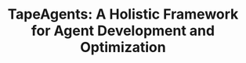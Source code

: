 ---
title: "TapeAgents: A Holistic Framework for Agent Development and Optimization"
authors: "Bahdanau D., Gontier N., Huang G., Kamalloo E., Pardinas R., Piché A., Scholak T., Shliazhko O., Tremblay J. P., Ghanem K., et al."
journal: "ServiceNow Research"
year: 2024
link: "https://www.servicenow.com/research/TapeAgentsFramework.pdf"
layout: publication
permalink: /publications/2024_tapeagents_framework/
--- 